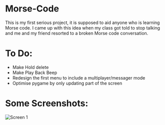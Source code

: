 # Morse-Code
This is my first serious project, it is supposed to aid anyone who is learning Morse code. I came up with this idea when my class got told to stop talking and me and my friend resorted to a broken Morse code conversation.


# To Do:
- Make Hold delete
- Make Play Back Beep
- Redesign the first menu to include a multiplayer/messager mode
- Optimise pygame by only updating part of the screen


# Some Screenshots:

![Screen 1](https://raw.github.com/IsaacWP121/Morse-Code/blob/Screenshots/Screen1.png?raw=true)
